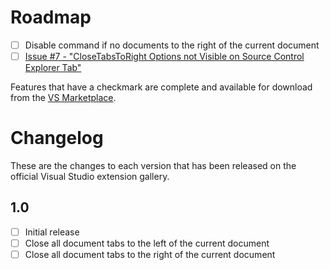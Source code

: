 # Roadmap

- [ ] Disable command if no documents to the right of the current document
- [ ] [Issue #7 - "CloseTabsToRight Options not Visible on Source Control Explorer Tab"](https://github.com/billpratt/CloseTabsToRight/issues/7)

Features that have a checkmark are complete and available for
download from the
[VS Marketplace](https://marketplace.visualstudio.com/items?itemName=evan-kinney.CloseTabsToRight2022).

# Changelog

These are the changes to each version that has been released
on the official Visual Studio extension gallery.

## 1.0

- [ ] Initial release
- [ ] Close all document tabs to the left of the current document
- [ ] Close all document tabs to the right of the current document
